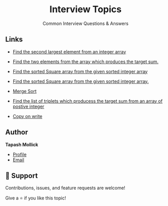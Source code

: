 <!DOCTYPE html>
<html>

<h1 align="center">Interview Topics</h1>
<p align="center">Common Interview Questions & Answers</p>

## Links

- [Find the second largest element from an integer array](https://github.com/tapashm42/InterviewTopics/tree/master/Find2ndLargestNumber.playground/)

- [Find the two elements from the array which produces the target sum.](https://github.com/tapashm42/InterviewTopics/tree/master/TwoNumberSum.playground)

- [Find the sorted Square array from the given sorted integer array](https://github.com/tapashm42/InterviewTopics/tree/master/sortedSquareArray.playground)

- [Find the sorted Square array from the given sorted integer array.](https://github.com/tapashm42/InterviewTopics/tree/master/IndexofRotatedArrayElement.playground)

- [Merge Sort](https://github.com/tapashm42/InterviewTopics/tree/master/MergesortAlgorithm.playground)
  
- [Find the list of triplets which producess the target sum from an array of postive integer](https://github.com/tapashm42/InterviewTopics/tree/master/ThreeNumberSum.playground)

- [Copy on write](https://github.com/tapashm42/InterviewTopics/tree/master/Copyonwrite.playground)


## Author

**Tapash Mollick**

- [Profile](https://github.com/tapashm42 "Tapash Mollick")
- [Email](mailto:tapashm42@gmail.com?subject=Hi "Hi!")

## 🤝 Support

Contributions, issues, and feature requests are welcome!

Give a ⭐️ if you like this topic!
